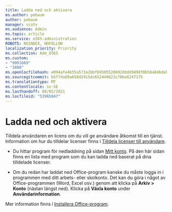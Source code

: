 ```yaml
---
title: Ladda ned och aktivera
ms.author: pebaum
author: pebaum
manager: scotv
ms.audience: Admin
ms.topic: article
ms.service: o365-administration
ROBOTS: NOINDEX, NOFOLLOW
localization_priority: Priority
ms.collection: Adm_O365
ms.custom:
- "9001669"
- "3800"
ms.openlocfilehash: e094afe4b55a573a2bbf69505520692dddd9898f8b58a84bdebc61311c19c875
ms.sourcegitcommit: b5f7da89a650d2915dc652449623c78be6247175
ms.translationtype: MT
ms.contentlocale: sv-SE
ms.lasthandoff: 08/05/2021
ms.locfileid: "53965047"
---
```

# <a name="download-and-activate"></a>Ladda ned och aktivera

Tilldela användaren en licens om du vill ge användare åtkomst till en tjänst. Information om hur du tilldelar licenser finns i [Tilldela licenser till användare](https://docs.microsoft.com/microsoft-365/admin/manage/assign-licenses-to-users).

- Du hittar program för nedladdning på sidan [Mitt konto](https://portal.office.com/account/#installs). På den här sidan finns en lista med program som du kan ladda ned baserat på dina tilldelade licenser. 

- Om du redan har laddat ned Office-program kanske du måste logga in i programmen med ditt arbets- eller skolkonto. Det kan du göra i något av Office-programmen (Word, Excel osv.) genom att klicka på **Arkiv > Konto** (nästan längst ned). Klicka på **Växla konto** under **Användarinformation**.

Mer information finns i [Installera Office-program](https://docs.microsoft.com/microsoft-365/admin/setup/install-applications).
